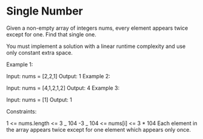 # Single Number

Given a non-empty array of integers nums, every element appears twice except for one. Find that single one.

You must implement a solution with a linear runtime complexity and use only constant extra space.

Example 1:

Input: nums = [2,2,1]
Output: 1
Example 2:

Input: nums = [4,1,2,1,2]
Output: 4
Example 3:

Input: nums = [1]
Output: 1

Constraints:

1 <= nums.length <= 3 _ 104
-3 _ 104 <= nums[i] <= 3 \* 104
Each element in the array appears twice except for one element which appears only once.
